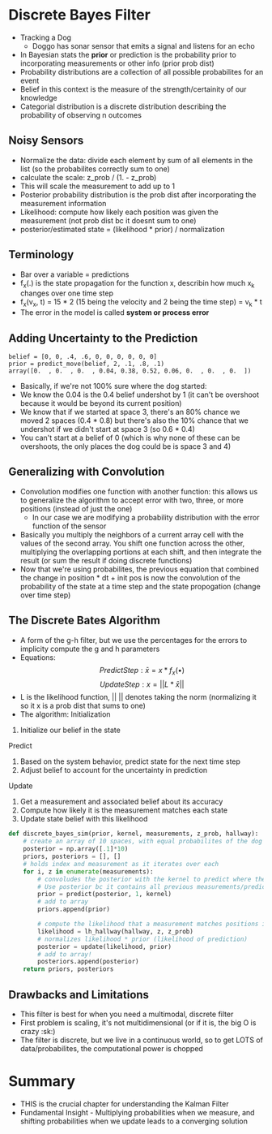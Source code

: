 # Discrete Bayes Filter
- Tracking a Dog
    - Doggo has sonar sensor that emits a signal and listens for an echo
- In Bayesian stats the **prior** or prediction is the probability prior to incorporating measurements or other info (prior prob dist)
- Probability distributions are a collection of all possible probabilites for an event
- Belief in this context is the measure of the strength/certainity of our knowledge
- Categorial distribution is a discrete distribution describing the probability of observing n outcomes

## Noisy Sensors
- Normalize the data: divide each element by sum of all elements in the list (so the probabilites correctly sum to one)
- calculate the scale: z_prob / (1. - z_prob)
- This will scale the measurement to add up to 1
- Posterior probability distribution is the prob dist after incorporating the measurement information
- Likelihood: compute how likely each position was given the measurement (not prob dist bc it doesnt sum to one)
- posterior/estimated state = (likelihood * prior) / normalization

## Terminology
- Bar over a variable = predictions
- f<sub>x</sub>(.) is the state propagation for the function x, describin how much x<sub>k</sub> changes over one time step
- f<sub>x</sub>(v<sub>x</sub>, t) = 15 * 2 (15 being the velocity and 2 being the time step) = v<sub>k</sub> * t
- The error in the model is called **system or process error**

## Adding Uncertainty to the Prediction
~~~
belief = [0, 0, .4, .6, 0, 0, 0, 0, 0, 0]
prior = predict_move(belief, 2, .1, .8, .1)
array([0.  , 0.  , 0.  , 0.04, 0.38, 0.52, 0.06, 0.  , 0.  , 0.  ])
~~~
- Basically, if we're not 100% sure where the dog started:
- We know the 0.04 is the 0.4 belief undershot by 1 (it can't be overshoot because it would be beyond its current position)
- We know that if we started at space 3, there's an 80% chance we moved 2 spaces (0.4 * 0.8) but there's also the 10% chance that we undershot if we didn't start at space 3 (so 0.6 * 0.4)
- You can't start at a belief of 0 (which is why none of these can be overshoots, the only places the dog could be is space 3 and 4)

## Generalizing with Convolution
- Convolution modifies one function with another function: this allows us to generalize the algorithm to accept error with two, three, or more positions (instead of just the one)
    - In our case we are modifying a probability distribution with the error function of the sensor
- Basically you multiply the neighbors of a current array cell with the values of the second array. You shift one function across the other, multiplying the overlapping portions at each shift, and then integrate the result (or sum the result if doing discrete functions)
- Now that we're using probabilites, the previous equation that combined the change in position * dt + init pos is now the convolution of the probability of the state at a time step and the state propogation (change over time step)

## The Discrete Bates Algorithm
- A form of the g-h filter, but we use the percentages for the errors to implicity compute the g and h parameters
- Equations:
$$
Predict Step: \bar{x} = x * f_{x}(\bullet)
$$
$$
Update Step: x = ||L * \bar{x}||
$$
- L is the likelihood function, || || denotes taking the norm (normalizing it so it x is a prob dist that sums to one)
- The algorithm:
Initialization

1. Initialize our belief in the state

Predict

1. Based on the system behavior, predict state for the next time step
2. Adjust belief to account for the uncertainty in prediction

Update

1. Get a measurement and associated belief about its accuracy
2. Compute how likely it is the measurement matches each state
3. Update state belief with this likelihood

~~~ py
def discrete_bayes_sim(prior, kernel, measurements, z_prob, hallway):
    # create an array of 10 spaces, with equal probabilites of the dog being there 
    posterior = np.array([.1]*10)
    priors, posteriors = [], []
    # holds index and measurement as it iterates over each
    for i, z in enumerate(measurements):
        # convoludes the posterior with the kernel to predict where the dog is most likely, so in this instance we shift 1 space
        # Use posterior bc it contains all previous measurements/predictions
        prior = predict(posterior, 1, kernel)
        # add to array
        priors.append(prior)

        # compute the likelihood that a measurement matches positions in the hallway (normalizes the distribution too)
        likelihood = lh_hallway(hallway, z, z_prob)
        # normalizes likelihood * prior (likelihood of prediction)
        posterior = update(likelihood, prior)
        # add to array!
        posteriors.append(posterior)
    return priors, posteriors
~~~

## Drawbacks and Limitations
- This filter is best for when you need a multimodal, discrete filter
- First problem is scaling, it's not multidimensional (or if it is, the big O is crazy :sk:)
- The filter is discrete, but we live in a continuous world, so to get LOTS of data/probabilites, the computational power is chopped

# Summary
- THIS is the crucial chapter for understanding the Kalman Filter
- Fundamental Insight - Multiplying probabilities when we measure, and shifting probabilities when we update leads to a converging solution 